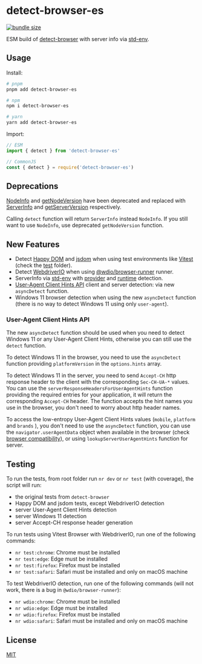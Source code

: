 # detect-browser-es

[![bundle size](https://flat.badgen.net/bundlephobia/minzip/detect-browser-es)](https://bundlephobia.com/package/detect-browser-es)

ESM build of [detect-browser](https://www.npmjs.com/package/detect-browser) with server info via [std-env](https://github.com/unjs/std-env).

## Usage

Install:

```sh
# pnpm
pnpm add detect-browser-es

# npm
npm i detect-browser-es

# yarn
yarn add detect-browser-es
```

Import:

```js
// ESM
import { detect } from 'detect-browser-es'

// CommonJS
const { detect } = require('detect-browser-es')
```

## Deprecations

[NodeInfo](https://github.com/DamonOehlman/detect-browser/blob/master/src/index.ts#L30) and [getNodeVersion](https://github.com/DamonOehlman/detect-browser/blob/master/src/index.ts#L306C17-L306C31) have been deprecated and replaced with [ServerInfo](https://github.com/userquin/detect-browser-es/blob/main/src/index.ts#L47) and [getServerVersion](https://github.com/userquin/detect-browser-es/blob/main/src/index.ts#L366) respectively.

Calling `detect` function will return `ServerInfo` instead `NodeInfo`. If you still want to use `NodeInfo`, use deprecated `getNodeVersion` function.

## New Features

- Detect [Happy DOM](https://github.com/capricorn86/happy-dom) and [jsdom](https://github.com/jsdom/jsdom) when using test environments like [Vitest](https://github.com/vitest-dev/vitest) (check the [test](https://github.com/userquin/detect-browser-es/tree/main/test) folder).
- Detect [WebdriverIO](https://github.com/webdriverio/webdriverio) when using [@wdio/browser-runner](https://www.npmjs.com/package/@wdio/browser-runner) runner.
- ServerInfo via [std-env](https://github.com/unjs/std-env) with [provider](https://github.com/unjs/std-env#provider-detection) and [runtime](https://github.com/unjs/std-env#runtime-detection) detection.
- [User-Agent Client Hints API](https://developer.mozilla.org/en-US/docs/Web/API/User-Agent_Client_Hints_API) client and server detection: via new `asyncDetect` function.
- Windows 11 browser detection when using the new `asyncDetect` function (there is no way to detect Windows 11 using only `user-agent`).

### User-Agent Client Hints API

The new `asyncDetect` function should be used when you need to detect Windows 11 or any User-Agent Client Hints, otherwise you can still use the `detect` function.

To detect Windows 11 in the browser, you need to use the `asyncDetect` function providing `platformVersion` in the `options.hints` array. 

To detect Windows 11 in the server, you need to send `Accept-CH` http response header to the client with the corresponding `Sec-CH-UA-*` values. You can use the `serverResponseHeadersForUserAgentHints` function providing the required entries for your application, it will return the corresponding `Accept-CH` header. The function accepts the hint names you use in the browser, you don't need to worry about http header names.

To access the low-entropy User-Agent Client Hints values (`mobile`, `platform` and `brands` ), you don't need to use the `asyncDetect` function, you can use the `navigator.userAgentData` object when available in the browser (check [browser compatibility](https://developer.mozilla.org/en-US/docs/Web/API/User-Agent_Client_Hints_API#browser_compatibility)), or using `lookupServerUserAgentHints` function for server.

## Testing

To run the tests, from root folder run `nr dev` or `nr test` (with coverage), the script will run:
- the original tests from `detect-browser`
- Happy DOM and jsdom tests, except WebdriverIO detection
- server User-Agent Client Hints detection 
- server Windows 11 detection
- server Accept-CH response header generation

To run tests using Vitest Browser with WebdriverIO, run one of the following commands:
- `nr test:chrome`: Chrome must be installed
- `nr test:edge`: Edge must be installed
- `nr test:firefox`: Firefox must be installed
- `nr test:safari`: Safari must be installed and only on macOS machine

To test WebdriverIO detection, run one of the following commands (will not work, there is a bug in `@wdio/browser-runner`):
- `nr wdio:chrome`: Chrome must be installed
- `nr wdio:edge`: Edge must be installed
- `nr wdio:firefox`: Firefox must be installed
- `nr wdio:safari`: Safari must be installed and only on macOS machine

## License

[MIT](./LICENSE)
